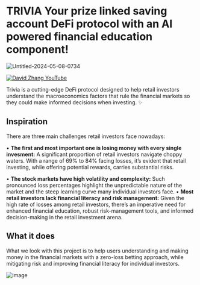 # TRIVIA Your prize linked saving account DeFi protocol with an AI powered financial education component!

![Untitled-2024-05-08-0734](https://github.com/Solidityarchitect/Trivia-dex/assets/125990317/577d8777-10d7-4115-b793-2f8e506ac222)

[![David Zhang YouTube](https://img.shields.io/badge/YouTube-FF0000?style=for-the-badge&logo=youtube&logoColor=white)](https://www.youtube.com/watch?v=Jkqn82QNjUU)

Trivia is a cutting-edge DeFi protocol designed to help retail investors understand the macroeconomics factors that rule the financial markets so they could make informed decisions when investing. ✨

## Inspiration

There are three main challenges retail investors face nowadays:

• **The first and most important one is losing money with every single invesment:** A significant proportion of retail investors navigate choppy waters. With a range of 69% to 84% facing losses, it’s evident that retail investing, while offering potential rewards, carries substantial risks.

• **The stock markets have high volatility and complexity:** Such pronounced loss percentages highlight the unpredictable nature of the market and the steep learning curve many individual investors face.
• **Most retail investors lack financial literacy and risk management:** Given the high rate of losses among retail investors, there’s an imperative need for enhanced financial education, robust risk-management tools, and informed decision-making in the retail investment arena.

## What it does

What we look with this project is to help users understanding and making money in the financial markets with a zero-loss betting approach, while mitigating risk and improving financial literacy for individual investors.

![image](https://d112y698adiu2z.cloudfront.net/photos/production/software_photos/002/916/164/datas/original.jpg)

